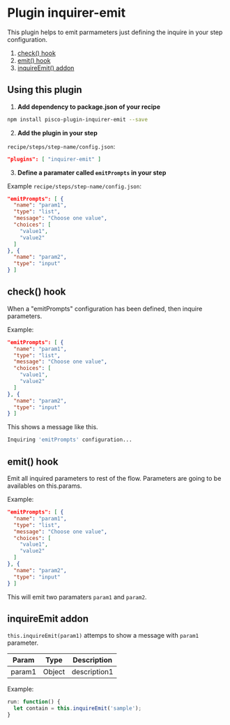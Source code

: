 # Plugin inquirer-emit

This plugin helps to emit parmameters just defining the inquire in your step configuration.

1. [check() hook](#check)
1. [emit() hook](#emit)
1. [inquireEmit() addon](#inquireEmit)

## Using this plugin

1. **Add dependency to package.json of your recipe**

```sh
npm install pisco-plugin-inquirer-emit --save
```

2. **Add the plugin in your step**

`recipe/steps/step-name/config.json`:

```json
"plugins": [ "inquirer-emit" ]
```

3. **Define a paramater called `emitPrompts` in your step**

Example `recipe/steps/step-name/config.json`:

```json
"emitPrompts": [ {
  "name": "param1",
  "type": "list",
  "message": "Choose one value",
  "choices": [
    "value1",
    "value2"
  ]
}, {
  "name": "param2",
  "type": "input"
} ]
```

## <a name="check"></a>check() hook

When a "emitPrompts" configuration has been defined, then inquire parameters.

Example:

```json
"emitPrompts": [ {
  "name": "param1",
  "type": "list",
  "message": "Choose one value",
  "choices": [
    "value1",
    "value2"
  ]
}, {
  "name": "param2",
  "type": "input"
} ]
```

This shows a message like this.

```sh
Inquiring 'emitPrompts' configuration...
```

## <a name="emit"></a>emit() hook

Emit all inquired parameters to rest of the flow. Parameters are going to be availables on this.params.

Example:

```json
"emitPrompts": [ {
  "name": "param1",
  "type": "list",
  "message": "Choose one value",
  "choices": [
    "value1",
    "value2"
  ]
}, {
  "name": "param2",
  "type": "input"
} ]
```

This will emit two paramaters `param1` and `param2`.

## <a name="inquireEmit"></a>inquireEmit addon

`this.inquireEmit(param1)` attemps to show a message with `param1` parameter.

| Param | Type | Description |
| --- | --- | --- |
| param1 | Object | description1 |

Example:

```javascript
run: function() {
  let contain = this.inquireEmit('sample');
}
```
